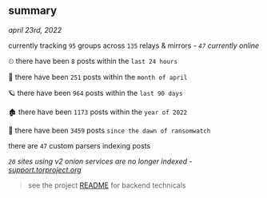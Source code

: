 
## summary
_april 23rd, 2022_

currently tracking `95` groups across `135` relays & mirrors - _`47` currently online_

⏲ there have been `8` posts within the `last 24 hours`

🦈 there have been `251` posts within the `month of april`

🪐 there have been `964` posts within the `last 90 days`

🏚 there have been `1173` posts within the `year of 2022`

🦕 there have been `3459` posts `since the dawn of ransomwatch`

there are `47` custom parsers indexing posts

_`20` sites using v2 onion services are no longer indexed - [support.torproject.org](https://support.torproject.org/onionservices/v2-deprecation/)_

> see the project [README](https://github.com/thetanz/ransomwatch#ransomwatch--) for backend technicals

